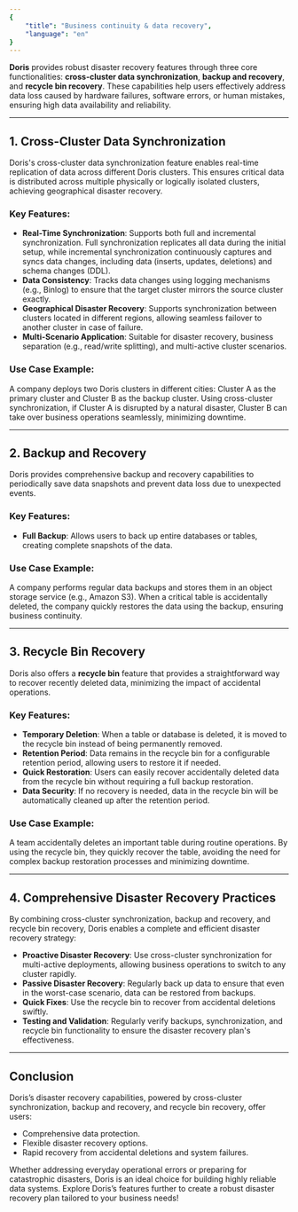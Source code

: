 ```yaml
---
{
    "title": "Business continuity & data recovery",
    "language": "en"
}
---
```


<!--
Licensed to the Apache Software Foundation (ASF) under one
or more contributor license agreements.  See the NOTICE file
distributed with this work for additional information
regarding copyright ownership.  The ASF licenses this file
to you under the Apache License, Version 2.0 (the
"License"); you may not use this file except in compliance
with the License.  You may obtain a copy of the License at

  http://www.apache.org/licenses/LICENSE-2.0

Unless required by applicable law or agreed to in writing,
software distributed under the License is distributed on an
"AS IS" BASIS, WITHOUT WARRANTIES OR CONDITIONS OF ANY
KIND, either express or implied.  See the License for the
specific language governing permissions and limitations
under the License.
-->

**Doris** provides robust disaster recovery features through three core functionalities: **cross-cluster data synchronization**, **backup and recovery**, and **recycle bin recovery**. These capabilities help users effectively address data loss caused by hardware failures, software errors, or human mistakes, ensuring high data availability and reliability.

---

## 1. Cross-Cluster Data Synchronization

Doris's cross-cluster data synchronization feature enables real-time replication of data across different Doris clusters. This ensures critical data is distributed across multiple physically or logically isolated clusters, achieving geographical disaster recovery.

### Key Features:

- **Real-Time Synchronization**: Supports both full and incremental synchronization. Full synchronization replicates all data during the initial setup, while incremental synchronization continuously captures and syncs data changes, including data (inserts, updates, deletions) and schema changes (DDL).
- **Data Consistency**: Tracks data changes using logging mechanisms (e.g., Binlog) to ensure that the target cluster mirrors the source cluster exactly.
- **Geographical Disaster Recovery**: Supports synchronization between clusters located in different regions, allowing seamless failover to another cluster in case of failure.
- **Multi-Scenario Application**: Suitable for disaster recovery, business separation (e.g., read/write splitting), and multi-active cluster scenarios.

### Use Case Example:
A company deploys two Doris clusters in different cities: Cluster A as the primary cluster and Cluster B as the backup cluster. Using cross-cluster synchronization, if Cluster A is disrupted by a natural disaster, Cluster B can take over business operations seamlessly, minimizing downtime.

---

## 2. Backup and Recovery

Doris provides comprehensive backup and recovery capabilities to periodically save data snapshots and prevent data loss due to unexpected events.

### Key Features:

- **Full Backup**: Allows users to back up entire databases or tables, creating complete snapshots of the data.

### Use Case Example:
A company performs regular data backups and stores them in an object storage service (e.g., Amazon S3). When a critical table is accidentally deleted, the company quickly restores the data using the backup, ensuring business continuity.

---

## 3. Recycle Bin Recovery

Doris also offers a **recycle bin** feature that provides a straightforward way to recover recently deleted data, minimizing the impact of accidental operations.

### Key Features:

- **Temporary Deletion**: When a table or database is deleted, it is moved to the recycle bin instead of being permanently removed.
- **Retention Period**: Data remains in the recycle bin for a configurable retention period, allowing users to restore it if needed.
- **Quick Restoration**: Users can easily recover accidentally deleted data from the recycle bin without requiring a full backup restoration.
- **Data Security**: If no recovery is needed, data in the recycle bin will be automatically cleaned up after the retention period.

### Use Case Example:
A team accidentally deletes an important table during routine operations. By using the recycle bin, they quickly recover the table, avoiding the need for complex backup restoration processes and minimizing downtime.

---

## 4. Comprehensive Disaster Recovery Practices

By combining cross-cluster synchronization, backup and recovery, and recycle bin recovery, Doris enables a complete and efficient disaster recovery strategy:

- **Proactive Disaster Recovery**: Use cross-cluster synchronization for multi-active deployments, allowing business operations to switch to any cluster rapidly.
- **Passive Disaster Recovery**: Regularly back up data to ensure that even in the worst-case scenario, data can be restored from backups.
- **Quick Fixes**: Use the recycle bin to recover from accidental deletions swiftly.
- **Testing and Validation**: Regularly verify backups, synchronization, and recycle bin functionality to ensure the disaster recovery plan's effectiveness.

---

## Conclusion

Doris’s disaster recovery capabilities, powered by cross-cluster synchronization, backup and recovery, and recycle bin recovery, offer users:

- Comprehensive data protection.
- Flexible disaster recovery options.
- Rapid recovery from accidental deletions and system failures.

Whether addressing everyday operational errors or preparing for catastrophic disasters, Doris is an ideal choice for building highly reliable data systems. Explore Doris’s features further to create a robust disaster recovery plan tailored to your business needs!
